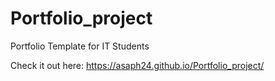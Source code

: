 # Portfolio_project

Portfolio Template for IT Students

Check it out here: https://asaph24.github.io/Portfolio_project/
